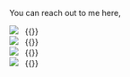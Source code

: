 You can reach out to me here,

<img src="/images/envelope-icon.svg" style="display:inline;"/> &nbsp; {{<newtabref title="gauthamchettiar@gmail.com" href="mailto:gauthamchettiar@gmail.com">}}<br>
<img src="/images/linkedin-icon.svg" style="display:inline"/> &nbsp; {{<newtabref title="linkedin.com/in/gauthamchettiar/" href="https://www.linkedin.com/in/gauthamchettiar/">}} <br>
<img src="/images/github-icon.svg" style="display:inline"/> &nbsp; {{<newtabref title="github.com/gauthamchettiar" href="https://github.com/gauthamchettiar">}} <br>
<img src="/images/mastodon-icon.svg" style="display:inline"/> &nbsp; {{<newtabref title="gauthamchettiar@mastodon.social" href="https://mastodon.social/@gauthamchettiar">}}